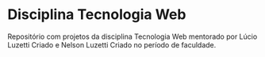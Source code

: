 # Disciplina Tecnologia Web

Repositório com projetos da disciplina Tecnologia Web mentorado por Lúcio Luzetti Criado e Nelson Luzetti Criado no período de faculdade.
